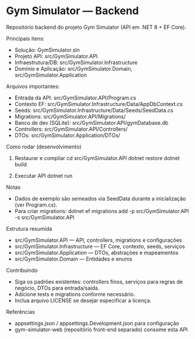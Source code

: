 # Gym Simulator — Backend

Repositório backend do projeto Gym Simulator (API em .NET 8 + EF Core).

Principais itens:
- Solução: GymSimulator.sln
- Projeto API: src/GymSimulator.API
- Infraestrutura/DB: src/GymSimulator.Infrastructure
- Domínio e Aplicação: src/GymSimulator.Domain, src/GymSimulator.Application

Arquivos importantes:
- Entrada da API: src/GymSimulator.API/Program.cs
- Contexto EF: src/GymSimulator.Infrastructure/Data/AppDbContext.cs
- Seeds: src/GymSimulator.Infrastructure/Data/Seeds/SeedData.cs
- Migrations: src/GymSimulator.API/Migrations/
- Banco de dev (SQLite): src/GymSimulator.API/gymDatabase.db
- Controllers: src/GymSimulator.API/Controllers/
- DTOs: src/GymSimulator.Application/DTOs/

Como rodar (desenvolvimento)
1. Restaurar e compilar
    cd src/GymSimulator.API
    dotnet restore
    dotnet build

2. Executar API
    dotnet run

Notas
- Dados de exemplo são semeados via SeedData durante a inicialização (ver Program.cs).
- Para criar migrations: dotnet ef migrations add <Nome> -p src/GymSimulator.API -s src/GymSimulator.API

Estrutura resumida
- src/GymSimulator.API — API, controllers, migrations e configurações
- src/GymSimulator.Infrastructure — EF Core, contexto, seeds, serviços
- src/GymSimulator.Application — DTOs, abstrações e mapeamentos
- src/GymSimulator.Domain — Entidades e enums

Contribuindo
- Siga os padrões existentes: controllers finos, serviços para regras de negócio, DTOs para entrada/saída.
- Adicione tests e migrations conforme necessário.
- Inclua arquivo LICENSE se desejar especificar a licença.

Referências
- appsettings.json / appsettings.Development.json para configuração
- gym-simulator-web (repositório front-end separado) consome esta API